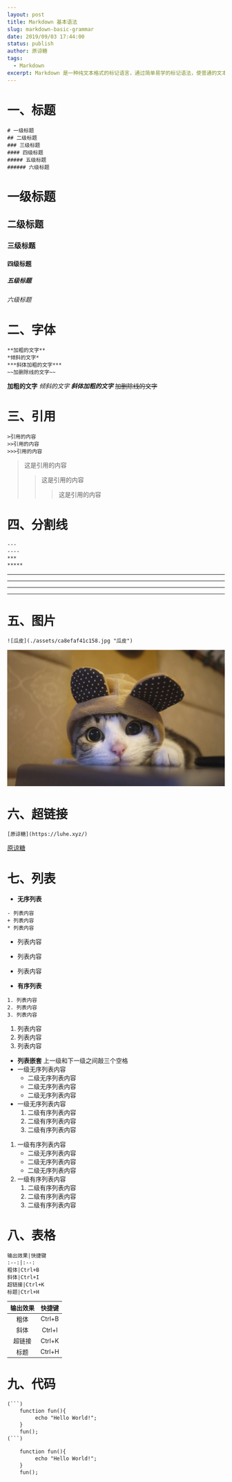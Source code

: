 ```yaml
---
layout: post
title: Markdown 基本语法
slug: markdown-basic-grammar
date: 2019/09/03 17:44:00
status: publish
author: 原谅糖
tags: 
  - Markdown
excerpt: Markdown 是一种纯文本格式的标记语言，通过简单易学的标记语法，使普通的文本也能有美观的格式。
---
```


# 一、标题

```
# 一级标题
## 二级标题
### 三级标题
#### 四级标题
##### 五级标题
###### 六级标题
```

# 一级标题

## 二级标题

### 三级标题

#### 四级标题

##### 五级标题

###### 六级标题

# 二、字体

```
**加粗的文字**
*倾斜的文字*
***斜体加粗的文字***
~~加删除线的文字~~
```

**加粗的文字**
*倾斜的文字*
***斜体加粗的文字***
~~加删除线的文字~~

# 三、引用

```
>引用的内容
>>引用的内容
>>>引用的内容
```

> 这是引用的内容
>
> > 这是引用的内容
> >
> > > 这是引用的内容

# 四、分割线

```
---
----
***
*****
```

------

------

------

------

# 五、图片

```
![瓜皮](./assets/ca8efaf41c158.jpg "瓜皮")
```

![瓜皮](./assets/ca8efaf41c158.jpg "瓜皮")

# 六、超链接

```
[原谅糖](https://luhe.xyz/)
```

[原谅糖](https://luhe.xyz/)

# 七、列表

- **无序列表**

```
- 列表内容
+ 列表内容
* 列表内容
```

- 列表内容

- 列表内容

- 列表内容
- **有序列表**

```
1. 列表内容
2. 列表内容
3. 列表内容
```

1. 列表内容
2. 列表内容
3. 列表内容

- **列表嵌套**
  上一级和下一级之间敲三个空格
- 一级无序列表内容
  - 二级无序列表内容
  - 二级无序列表内容
  - 二级无序列表内容
- 一级无序列表内容
  1. 二级有序列表内容 
  2. 二级有序列表内容
  3. 二级有序列表内容

1. 一级有序列表内容
   - 二级无序列表内容
   - 二级无序列表内容
   - 二级无序列表内容
2. 一级有序列表内容
   1. 二级有序列表内容
   2. 二级有序列表内容
   3. 二级有序列表内容

# 八、表格

```
输出效果|快捷键
:--:|:--:
粗体|Ctrl+B
斜体|Ctrl+I
超链接|Ctrl+K
标题|Ctrl+H
```

| 输出效果 | 快捷键 |
| :------: | :----: |
|   粗体   | Ctrl+B |
|   斜体   | Ctrl+I |
|  超链接  | Ctrl+K |
|   标题   | Ctrl+H |

# 九、代码

```
(```)
    function fun(){
         echo "Hello World!";
    }
    fun();
(```)
```

```
    function fun(){
         echo "Hello World!";
    }
    fun();
```

